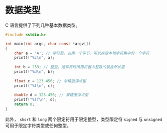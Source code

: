 # 数据类型

C 语言提供了下列几种基本数据类型。

```c
#include <stdio.h>

int main(int argc, char const *argv[])
{
    char a = 'A'; // 字符型，占用一个字节，可以存放本地字符集中的一个字符
    printf("%c\n", a);
    
    int b = 233; // 整型，通常反映所用机器中整数的最自然长度
    printf("%d\n", b);
    
    float c = 123.456; // 单精度浮点型
    printf("%f\n", c);
    
    double d = 123.456; // 双精度浮点型
    printf("%lf\n", d);
    return 0;
}
```

此外， `short` 和 `long` 两个限定符用于限定整型，类型限定符 `signed` 与 `unsigned` 可用于限定字符类型或任何整型。

